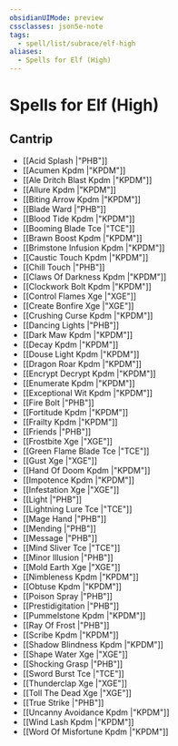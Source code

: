 ```yaml
---
obsidianUIMode: preview
cssclasses: json5e-note
tags:
  - spell/list/subrace/elf-high
aliases:
  - Spells for Elf (High)
---
```

# Spells for Elf (High)

## Cantrip

- [[Acid Splash \|"PHB"]] 
- [[Acumen Kpdm \|"KPDM"]] 
- [[Ale Dritch Blast Kpdm \|"KPDM"]] 
- [[Allure Kpdm \|"KPDM"]] 
- [[Biting Arrow Kpdm \|"KPDM"]] 
- [[Blade Ward \|"PHB"]] 
- [[Blood Tide Kpdm \|"KPDM"]] 
- [[Booming Blade Tce \|"TCE"]] 
- [[Brawn Boost Kpdm \|"KPDM"]] 
- [[Brimstone Infusion Kpdm \|"KPDM"]] 
- [[Caustic Touch Kpdm \|"KPDM"]] 
- [[Chill Touch \|"PHB"]] 
- [[Claws Of Darkness Kpdm \|"KPDM"]] 
- [[Clockwork Bolt Kpdm \|"KPDM"]] 
- [[Control Flames Xge \|"XGE"]] 
- [[Create Bonfire Xge \|"XGE"]] 
- [[Crushing Curse Kpdm \|"KPDM"]] 
- [[Dancing Lights \|"PHB"]] 
- [[Dark Maw Kpdm \|"KPDM"]] 
- [[Decay Kpdm \|"KPDM"]] 
- [[Douse Light Kpdm \|"KPDM"]] 
- [[Dragon Roar Kpdm \|"KPDM"]] 
- [[Encrypt Decrypt Kpdm \|"KPDM"]] 
- [[Enumerate Kpdm \|"KPDM"]] 
- [[Exceptional Wit Kpdm \|"KPDM"]] 
- [[Fire Bolt \|"PHB"]] 
- [[Fortitude Kpdm \|"KPDM"]] 
- [[Frailty Kpdm \|"KPDM"]] 
- [[Friends \|"PHB"]] 
- [[Frostbite Xge \|"XGE"]] 
- [[Green Flame Blade Tce \|"TCE"]] 
- [[Gust Xge \|"XGE"]] 
- [[Hand Of Doom Kpdm \|"KPDM"]] 
- [[Impotence Kpdm \|"KPDM"]] 
- [[Infestation Xge \|"XGE"]] 
- [[Light \|"PHB"]] 
- [[Lightning Lure Tce \|"TCE"]] 
- [[Mage Hand \|"PHB"]] 
- [[Mending \|"PHB"]] 
- [[Message \|"PHB"]] 
- [[Mind Sliver Tce \|"TCE"]] 
- [[Minor Illusion \|"PHB"]] 
- [[Mold Earth Xge \|"XGE"]] 
- [[Nimbleness Kpdm \|"KPDM"]] 
- [[Obtuse Kpdm \|"KPDM"]] 
- [[Poison Spray \|"PHB"]] 
- [[Prestidigitation \|"PHB"]] 
- [[Pummelstone Kpdm \|"KPDM"]] 
- [[Ray Of Frost \|"PHB"]] 
- [[Scribe Kpdm \|"KPDM"]] 
- [[Shadow Blindness Kpdm \|"KPDM"]] 
- [[Shape Water Xge \|"XGE"]] 
- [[Shocking Grasp \|"PHB"]] 
- [[Sword Burst Tce \|"TCE"]] 
- [[Thunderclap Xge \|"XGE"]] 
- [[Toll The Dead Xge \|"XGE"]] 
- [[True Strike \|"PHB"]] 
- [[Uncanny Avoidance Kpdm \|"KPDM"]] 
- [[Wind Lash Kpdm \|"KPDM"]] 
- [[Word Of Misfortune Kpdm \|"KPDM"]]
